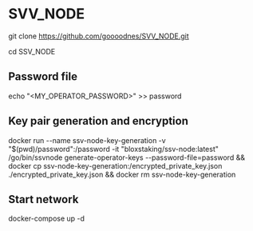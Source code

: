 # SVV_NODE

git clone https://github.com/goooodnes/SVV_NODE.git

cd SSV_NODE

## Password file

echo "<MY_OPERATOR_PASSWORD>" >> password

## Key pair generation and encryption

docker run --name ssv-node-key-generation -v "$(pwd)/password":/password -it "bloxstaking/ssv-node:latest" /go/bin/ssvnode generate-operator-keys --password-file=password && docker cp ssv-node-key-generation:/encrypted_private_key.json ./encrypted_private_key.json && docker rm ssv-node-key-generation


## Start network

docker-compose up -d
